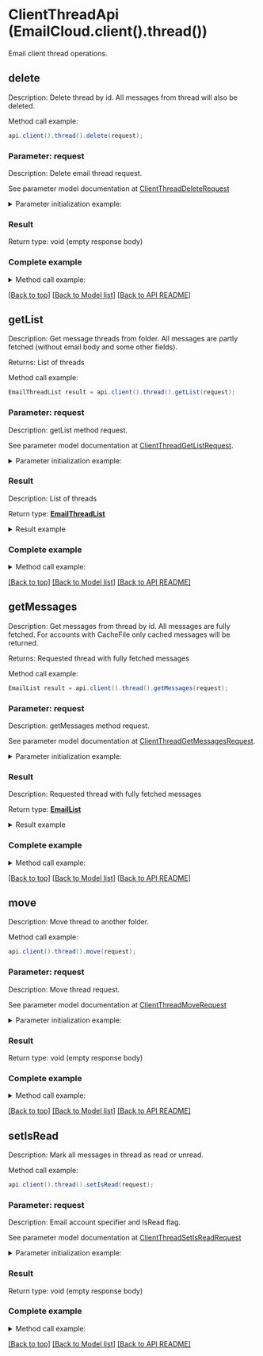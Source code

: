 # ClientThreadApi (EmailCloud.client().thread())

Email client thread operations.

<a name="delete"></a>
## delete

Description: Delete thread by id. All messages from thread will also be deleted.             


Method call example:
```java
api.client().thread().delete(request);
```

### Parameter: request

Description: Delete email thread request.

See parameter model documentation at [ClientThreadDeleteRequest](ClientThreadDeleteRequest.md)

<details>
    <summary>Parameter initialization example:</summary>
    
```java
ClientThreadDeleteRequest request = Models.clientThreadDeleteRequest()
    .folder("INBOX/SubFolder")
    .threadId("5")
    .accountLocation(Models.storageFileLocation()
        .fileName("email.account")
        .storage("First Storage")
        .folderPath("file/location/folder/on/storage")
        .build())
    .build();
```

</details>


### Result

Return type: void (empty response body)

### Complete example

<details>
    <summary>Method call example:</summary>

```java
EmailCloud api = new EmailCloud(clientSecret, clientId);

// Prepare parameters:
ClientThreadDeleteRequest request = Models.clientThreadDeleteRequest()
    .folder("INBOX/SubFolder")
    .threadId("5")
    .accountLocation(Models.storageFileLocation()
        .fileName("email.account")
        .storage("First Storage")
        .folderPath("file/location/folder/on/storage")
        .build())
    .build();

// Call method:
api.client().thread().delete(request);
```

</details>

[[Back to top]](#) [[Back to Model list]](Models.md) [[Back to API README]](README.md)
<a name="getList"></a>
## getList

Description: Get message threads from folder. All messages are partly fetched (without email body and some other fields).             

Returns: List of threads

Method call example:
```java
EmailThreadList result = api.client().thread().getList(request);
```


### Parameter: request

Description: getList method request.

See parameter model documentation at [ClientThreadGetListRequest](ClientThreadGetListRequest.md).

<details>
    <summary>Parameter initialization example:</summary>

```java
ClientThreadGetListRequest request = Models.clientThreadGetListRequest()
    .folder("INBOX/SubFolder")
    .account("email.account")
    .storage("First Storage")
    .accountStorageFolder("email/account/location/on/storage")
    .build();
```

</details>

### Result

Description: List of threads

Return type: [**EmailThreadList**](EmailThreadList.md)

<details>
    <summary>Result example</summary>

```java
result = Models.emailThreadList()
    .value(Arrays.<EmailThread>asList(
        Models.emailThread()
            .id("123")
            .subject("Some email subject")
            .messages(Arrays.<EmailDto>asList(
                Models.emailDto()
                    .date(Calendar.getInstance().getTime())
                    .from(Models.mailAddress()
                        .address("from@aspose.com")
                        .build())
                    .messageId("1")
                    .subject("Some email subject")
                    .to(Arrays.<MailAddress>asList(
                        Models.mailAddress()
                            .address("to@aspose.com")
                            .build()))
                    .build(),
                Models.emailDto()
                    .date(Calendar.getInstance().getTime())
                    .from(Models.mailAddress()
                        .address("from@aspose.com")
                        .build())
                    .messageId("3")
                    .subject("Re: Some email subject")
                    .to(Arrays.<MailAddress>asList(
                        Models.mailAddress()
                            .address("to@aspose.com")
                            .build()))
                    .build()))
            .build()))
    .build();
```
</details>

### Complete example

<details>
    <summary>Method call example:</summary>

```java
EmailCloud api = new EmailCloud(clientSecret, clientId);

// Prepare parameters:
ClientThreadGetListRequest request = Models.clientThreadGetListRequest()
    .folder("INBOX/SubFolder")
    .account("email.account")
    .storage("First Storage")
    .accountStorageFolder("email/account/location/on/storage")
    .build();

// Call method:
EmailThreadList result = api.client().thread().getList(request);

// Result example:
result = Models.emailThreadList()
    .value(Arrays.<EmailThread>asList(
        Models.emailThread()
            .id("123")
            .subject("Some email subject")
            .messages(Arrays.<EmailDto>asList(
                Models.emailDto()
                    .date(Calendar.getInstance().getTime())
                    .from(Models.mailAddress()
                        .address("from@aspose.com")
                        .build())
                    .messageId("1")
                    .subject("Some email subject")
                    .to(Arrays.<MailAddress>asList(
                        Models.mailAddress()
                            .address("to@aspose.com")
                            .build()))
                    .build(),
                Models.emailDto()
                    .date(Calendar.getInstance().getTime())
                    .from(Models.mailAddress()
                        .address("from@aspose.com")
                        .build())
                    .messageId("3")
                    .subject("Re: Some email subject")
                    .to(Arrays.<MailAddress>asList(
                        Models.mailAddress()
                            .address("to@aspose.com")
                            .build()))
                    .build()))
            .build()))
    .build();

```

</details>

[[Back to top]](#) [[Back to Model list]](Models.md) [[Back to API README]](README.md)

<a name="getMessages"></a>
## getMessages

Description: Get messages from thread by id. All messages are fully fetched. For accounts with CacheFile only cached messages will be returned.             

Returns: Requested thread with fully fetched messages

Method call example:
```java
EmailList result = api.client().thread().getMessages(request);
```


### Parameter: request

Description: getMessages method request.

See parameter model documentation at [ClientThreadGetMessagesRequest](ClientThreadGetMessagesRequest.md).

<details>
    <summary>Parameter initialization example:</summary>

```java
ClientThreadGetMessagesRequest request = Models.clientThreadGetMessagesRequest()
    .threadId("5")
    .account("email.account")
    .folder("INBOX")
    .storage("First Storage")
    .accountStorageFolder("email/account/location/on/storage")
    .build();
```

</details>

### Result

Description: Requested thread with fully fetched messages

Return type: [**EmailList**](EmailList.md)

<details>
    <summary>Result example</summary>

```java
result = ;
```
</details>

### Complete example

<details>
    <summary>Method call example:</summary>

```java
EmailCloud api = new EmailCloud(clientSecret, clientId);

// Prepare parameters:
ClientThreadGetMessagesRequest request = Models.clientThreadGetMessagesRequest()
    .threadId("5")
    .account("email.account")
    .folder("INBOX")
    .storage("First Storage")
    .accountStorageFolder("email/account/location/on/storage")
    .build();

// Call method:
EmailList result = api.client().thread().getMessages(request);

// Result example:
result = ;

```

</details>

[[Back to top]](#) [[Back to Model list]](Models.md) [[Back to API README]](README.md)

<a name="move"></a>
## move

Description: Move thread to another folder.             


Method call example:
```java
api.client().thread().move(request);
```

### Parameter: request

Description: Move thread request.

See parameter model documentation at [ClientThreadMoveRequest](ClientThreadMoveRequest.md)

<details>
    <summary>Parameter initialization example:</summary>
    
```java
ClientThreadMoveRequest request = Models.clientThreadMoveRequest()
    .destinationFolder("INBOX/SubFolder")
    .threadId("5")
    .accountLocation(Models.storageFileLocation()
        .fileName("email.account")
        .storage("First Storage")
        .folderPath("file/location/folder/on/storage")
        .build())
    .build();
```

</details>


### Result

Return type: void (empty response body)

### Complete example

<details>
    <summary>Method call example:</summary>

```java
EmailCloud api = new EmailCloud(clientSecret, clientId);

// Prepare parameters:
ClientThreadMoveRequest request = Models.clientThreadMoveRequest()
    .destinationFolder("INBOX/SubFolder")
    .threadId("5")
    .accountLocation(Models.storageFileLocation()
        .fileName("email.account")
        .storage("First Storage")
        .folderPath("file/location/folder/on/storage")
        .build())
    .build();

// Call method:
api.client().thread().move(request);
```

</details>

[[Back to top]](#) [[Back to Model list]](Models.md) [[Back to API README]](README.md)
<a name="setIsRead"></a>
## setIsRead

Description: Mark all messages in thread as read or unread.             


Method call example:
```java
api.client().thread().setIsRead(request);
```

### Parameter: request

Description: Email account specifier and IsRead flag.

See parameter model documentation at [ClientThreadSetIsReadRequest](ClientThreadSetIsReadRequest.md)

<details>
    <summary>Parameter initialization example:</summary>
    
```java
ClientThreadSetIsReadRequest request = Models.clientThreadSetIsReadRequest()
    .isRead(true)
    .folder("INBOX")
    .threadId("5")
    .accountLocation(Models.storageFileLocation()
        .fileName("email.account")
        .storage("First Storage")
        .folderPath("file/location/folder/on/storage")
        .build())
    .build();
```

</details>


### Result

Return type: void (empty response body)

### Complete example

<details>
    <summary>Method call example:</summary>

```java
EmailCloud api = new EmailCloud(clientSecret, clientId);

// Prepare parameters:
ClientThreadSetIsReadRequest request = Models.clientThreadSetIsReadRequest()
    .isRead(true)
    .folder("INBOX")
    .threadId("5")
    .accountLocation(Models.storageFileLocation()
        .fileName("email.account")
        .storage("First Storage")
        .folderPath("file/location/folder/on/storage")
        .build())
    .build();

// Call method:
api.client().thread().setIsRead(request);
```

</details>

[[Back to top]](#) [[Back to Model list]](Models.md) [[Back to API README]](README.md)
